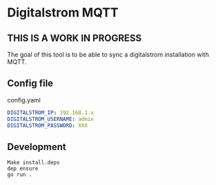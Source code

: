 # Digitalstrom MQTT

## THIS IS A WORK IN PROGRESS

The goal of this tool is to be able to sync a digitalstrom installation with MQTT.

## Config file
config.yaml
```yaml
DIGITALSTROM_IP: 192.168.1.x
DIGITALSTROM_USERNAME: admin
DIGITALSTROM_PASSWORD: XXX

```

## Development

```shell
Make install.deps
dep ensure
go run .
```

